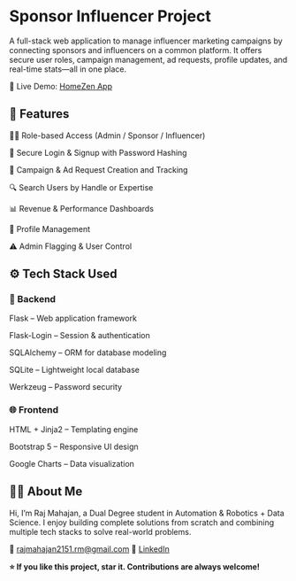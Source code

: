 # Sponsor Influencer Project

A full-stack web application to manage influencer marketing campaigns by connecting sponsors and influencers on a common platform.
It offers secure user roles, campaign management, ad requests, profile updates, and real-time stats—all in one place.

🔗 Live Demo: [HomeZen App](https://sponsor-influencer-project.onrender.com/) 

## 🚀 Features
🧑‍💼 Role-based Access (Admin / Sponsor / Influencer)

🔐 Secure Login & Signup with Password Hashing

📣 Campaign & Ad Request Creation and Tracking

🔍 Search Users by Handle or Expertise

📊 Revenue & Performance Dashboards

📄 Profile Management

⚠️ Admin Flagging & User Control

## ⚙️ Tech Stack Used
### 🧠 Backend
Flask – Web application framework

Flask-Login – Session & authentication

SQLAlchemy – ORM for database modeling

SQLite – Lightweight local database

Werkzeug – Password security

### 🌐 Frontend
HTML + Jinja2 – Templating engine

Bootstrap 5 – Responsive UI design

Google Charts – Data visualization

## 👨‍💻 About Me
Hi, I’m Raj Mahajan, a Dual Degree student in Automation & Robotics + Data Science.
I enjoy building complete solutions from scratch and combining multiple tech stacks to solve real-world problems.

📧 rajmahajan2151.rm@gmail.com
🔗 [LinkedIn](https://linkedin.com/in/rajmahajan2151)

**⭐ If you like this project, star it. Contributions are always welcome!**
